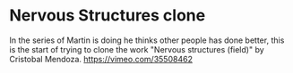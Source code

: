 # Nervous Structures clone

In the series of Martin is doing he thinks other people has done better, this is
the start of trying to clone the work "Nervous structures (field)" by Cristobal 
Mendoza.
https://vimeo.com/35508462
